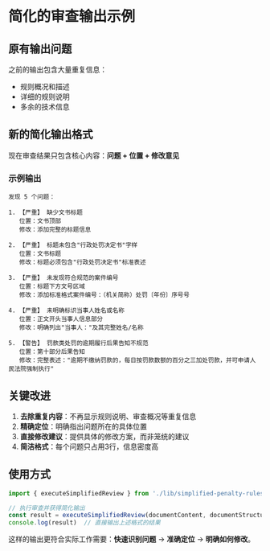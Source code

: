 # 简化的审查输出示例

## 原有输出问题
之前的输出包含大量重复信息：
- 规则概况和描述
- 详细的规则说明
- 多余的技术信息

## 新的简化输出格式

现在审查结果只包含核心内容：**问题 + 位置 + 修改意见**

### 示例输出

```
发现 5 个问题：

1. 【严重】 缺少文书标题
   位置：文书顶部
   修改：添加完整的标题信息

2. 【严重】 标题未包含"行政处罚决定书"字样
   位置：文书标题
   修改：标题必须包含"行政处罚决定书"标准表述

3. 【严重】 未发现符合规范的案件编号
   位置：标题下方文号区域
   修改：添加标准格式案件编号：（机关简称）处罚〔年份〕序号号

4. 【严重】 未明确标识当事人姓名或名称
   位置：正文开头当事人信息部分
   修改：明确列出"当事人："及其完整姓名/名称

5. 【警告】 罚款类处罚的逾期履行后果告知不规范
   位置：第十部分后果告知
   修改：完整表述："逾期不缴纳罚款的，每日按罚款数额的百分之三加处罚款，并可申请人民法院强制执行"
```

## 关键改进

1. **去除重复内容**：不再显示规则说明、审查概况等重复信息
2. **精确定位**：明确指出问题所在的具体位置
3. **直接修改建议**：提供具体的修改方案，而非笼统的建议
4. **简洁格式**：每个问题只占用3行，信息密度高

## 使用方式

```typescript
import { executeSimplifiedReview } from './lib/simplified-penalty-rules'

// 执行审查并获得简化输出
const result = executeSimplifiedReview(documentContent, documentStructure)
console.log(result)  // 直接输出上述格式的结果
```

这样的输出更符合实际工作需要：**快速识别问题** → **准确定位** → **明确如何修改**。